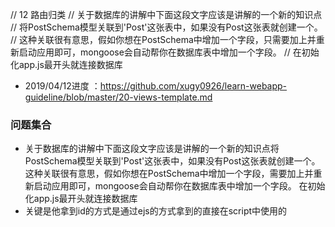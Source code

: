 
// 12 路由归类
// 关于数据库的讲解中下面这段文字应该是讲解的一个新的知识点
// 将PostSchema模型关联到'Post'这张表中，如果没有Post这张表就创建一个。
// 这种关联很有意思，假如你想在PostSchema中增加一个字段，只需要加上并重新启动应用即可，mongoose会自动帮你在数据库表中增加一个字段。
// 在初始化app.js最开头就连接数据库
- 2019/04/12进度 ：https://github.com/xugy0926/learn-webapp-guideline/blob/master/20-views-template.md

### 问题集合
- 关于数据库的讲解中下面这段文字应该是讲解的一个新的知识点将PostSchema模型关联到'Post'这张表中，如果没有Post这张表就创建一个。这种关联很有意思，假如你想在PostSchema中增加一个字段，需要加上并重新启动应用即可，mongoose会自动帮你在数据库表中增加一个字段。
在初始化app.js最开头就连接数据库
- 关键是他拿到id的方式是通过ejs的方式拿到的直接在script中使用的
